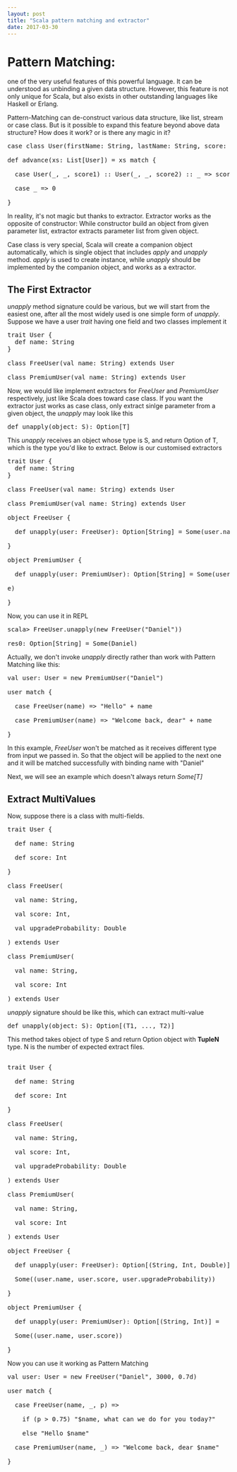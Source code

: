 ```yaml
---
layout: post
title: "Scala pattern matching and extractor"
date: 2017-03-30
---
```


# Pattern Matching: 
one of the very useful features of this powerful language.
It can be understood as unbinding a given data structure. However, this feature is not only unique for Scala, but also
exists in other outstanding languages like Haskell or Erlang.

Pattern-Matching can de-construct various data structure, like list, stream or case class.
But is it possible to expand this feature beyond above data structure? How does it work? or is there any magic
in it?

<pre class="prettyprint lang-scala">
case class User(firstName: String, lastName: String, score: Int)

def advance(xs: List[User]) = xs match {

  case User(_, _, score1) :: User(_, _, score2) :: _ => score1 - score2

  case _ => 0

}
</pre>

In reality, it's not magic but thanks to extractor.
Extractor works as the opposite of constructor:
While constructor build an object from given parameter list, extractor extracts parameter list from given object.

Case class is very special, Scala will create a companion object automatically, which is single object that includes *apply* and *unapply*
method.
*apply* is used to create instance, while *unapply* should be implemented by the companion object, and works as a 
extractor.

## The First Extractor

*unapply* method signature could be various, but we will start from the easiest one, after all the most widely used is one simple form of *unapply*.
Suppose we have a user *trait* having one field and two classes implement it

<pre class="prettyprint lang-scala">
trait User {
  def name: String
}

class FreeUser(val name: String) extends User

class PremiumUser(val name: String) extends User
</pre>

Now, we would like implement extractors for *FreeUser* and *PremiumUser* respectively, just like Scala does toward case class.
If you want the extractor just works as case class, only extract sinlge parameter from a given object, the *unapply* may look like this

<pre class="prettyprint lang-scala">
def unapply(object: S): Option[T]
</pre>

This *unapply* receives an object whose type is S, and return Option of T, which is the type you'd like to extract.
Below is our customised extractors

<pre class="prettyprint lang-scala">
trait User {
  def name: String
}

class FreeUser(val name: String) extends User

class PremiumUser(val name: String) extends User

object FreeUser {

  def unapply(user: FreeUser): Option[String] = Some(user.name)

}

object PremiumUser {

  def unapply(user: PremiumUser): Option[String] = Some(user.nam

e)

}
</pre>


Now, you can use it in REPL

<pre class="prettyprint lang-scala">
scala> FreeUser.unapply(new FreeUser("Daniel"))

res0: Option[String] = Some(Daniel)
</pre>

Actually, we don't invoke *unapply* directly rather than work with Pattern Matching like this:

<pre class="prettyprint lang-scala">
val user: User = new PremiumUser("Daniel")

user match {

  case FreeUser(name) => "Hello" + name

  case PremiumUser(name) => "Welcome back, dear" + name

}
</pre>

In this example, *FreeUser* won't be matched as it receives different type from input we passed in.
So that the object will be applied to the next one and it will be matched successfully with binding name with "Daniel"

Next, we will see an example which doesn't always return *Some[T]*

## Extract MultiValues

Now, suppose there is a class with multi-fields.
<pre class="prettyprint lang-scala">
trait User {

  def name: String

  def score: Int

}

class FreeUser(

  val name: String,

  val score: Int,

  val upgradeProbability: Double

) extends User

class PremiumUser(

  val name: String,

  val score: Int

) extends User
</pre>

*unapply* signature should be like this, which can extract multi-value
<pre class="prettyprint lang-scala">
def unapply(object: S): Option[(T1, ..., T2)]
</pre>

This method takes object of type S and return Option object with **TupleN** type.
N is the number of expected extract files.

<pre class="prettyprint lang-scala">

trait User {

  def name: String

  def score: Int

}

class FreeUser(

  val name: String,

  val score: Int,

  val upgradeProbability: Double

) extends User

class PremiumUser(

  val name: String,

  val score: Int

) extends User

object FreeUser {

  def unapply(user: FreeUser): Option[(String, Int, Double)] =

  Some((user.name, user.score, user.upgradeProbability))

}

object PremiumUser {

  def unapply(user: PremiumUser): Option[(String, Int)] =

  Some((user.name, user.score))

}
</pre>

Now you can use it working as Pattern Matching

<pre class="prettyprint lang-scala">
val user: User = new FreeUser("Daniel", 3000, 0.7d)

user match {

  case FreeUser(name, _, p) =>

    if (p > 0.75) "$name, what can we do for you today?"

    else "Hello $name"

  case PremiumUser(name, _) => "Welcome back, dear $name"

}
</pre>